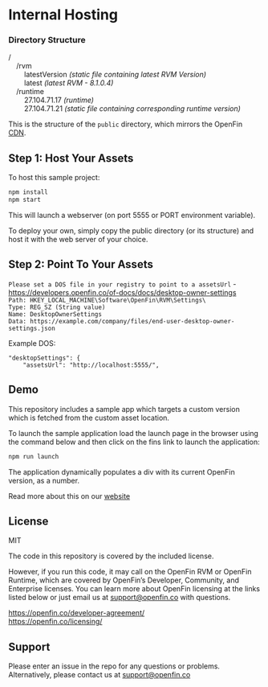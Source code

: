 # Internal Hosting

### Directory Structure

/  
&nbsp;&nbsp;&nbsp;&nbsp;/rvm  
&nbsp;&nbsp;&nbsp;&nbsp;&nbsp;&nbsp;&nbsp;&nbsp;latestVersion *(static file containing latest RVM Version)*  
&nbsp;&nbsp;&nbsp;&nbsp;&nbsp;&nbsp;&nbsp;&nbsp;latest *(latest RVM - 8.1.0.4)*  
&nbsp;&nbsp;&nbsp;&nbsp;/runtime  
&nbsp;&nbsp;&nbsp;&nbsp;&nbsp;&nbsp;&nbsp;&nbsp;27.104.71.17 *(runtime)*  
&nbsp;&nbsp;&nbsp;&nbsp;&nbsp;&nbsp;&nbsp;&nbsp;27.104.71.21 *(static file containing corresponding runtime version)*  

This is the structure of the `public` directory, which mirrors the OpenFin [CDN](http://cdn.openfin.co/versions/).

## Step 1: Host Your Assets

To host this sample project:

```bash
npm install
npm start
```

This will launch a webserver (on port 5555 or PORT environment variable).

To deploy your own, simply copy the public directory (or its structure) and host it with the web server of your choice.

## Step 2: Point To Your Assets

`Please set a DOS file in your registry to point to a assetsUrl` - https://developers.openfin.co/of-docs/docs/desktop-owner-settings  
`Path: HKEY_LOCAL_MACHINE\Software\OpenFin\RVM\Settings\`  
`Type: REG_SZ (String value)`  
`Name: DesktopOwnerSettings`  
`Data: https://example.com/company/files/end-user-desktop-owner-settings.json`

Example DOS: 


    "desktopSettings": {
        "assetsUrl": "http://localhost:5555/",

## Demo

This repository includes a sample app which targets a custom version which is fetched from the custom asset location.

To launch the sample application load the launch page in the browser using the command below and then click on the fins link to launch the application:

```bash
npm run launch
```

The application dynamically populates a div with its current OpenFin version, as a number.

Read more about this on our [website](https://openfin.co/hosting-runtime-rvm-assets/)

## License
MIT

The code in this repository is covered by the included license.

However, if you run this code, it may call on the OpenFin RVM or OpenFin Runtime, which are covered by OpenFin’s Developer, Community, and Enterprise licenses. You can learn more about OpenFin licensing at the links listed below or just email us at support@openfin.co with questions.

https://openfin.co/developer-agreement/ <br/>
https://openfin.co/licensing/

## Support
Please enter an issue in the repo for any questions or problems. Alternatively, please contact us at support@openfin.co 
